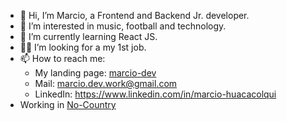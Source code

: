 - 👋 Hi, I’m Marcio, a Frontend and Backend Jr. developer.
- 👀 I’m interested in music, football and technology.
- 🌱 I’m currently learning React JS.
- 👨‍💻 I’m looking for a my 1st job.
- 📫 How to reach me: 
  - My landing page: [marcio-dev](https://marcio-dev.vercel.app/)
  - Mail: marcio.dev.work@gmail.com
  - LinkedIn: https://www.linkedin.com/in/marcio-huacacolqui
- Working in [No-Country](https://www.linkedin.com/company/nocountryforjuniordevs)

<!---
marcio-git/marcio-git is a ✨ special ✨ repository because its `README.md` (this file) appears on your GitHub profile.
You can click the Preview link to take a look at your changes.
--->
